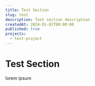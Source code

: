 ```yaml
---
title: Test Section
slug: test
description: Test section description
createdAt: 2024-01-01T00:00:00
published: true
projects:
  - test-project
---
```


# Test Section

lorem ipsum
